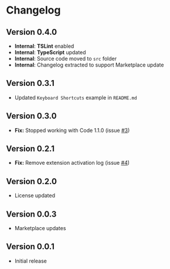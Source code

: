 # Changelog

## Version 0.4.0

* **Internal**: **TSLint** enabled
* **Internal**: **TypeScript** updated
* **Internal**: Source code moved to `src` folder
* **Internal**: Changelog extracted to support Marketplace update

## Version 0.3.1

* Updated `Keyboard Shortcuts` example in `README.md`

## Version 0.3.0

* **Fix:** Stopped working with Code 1.1.0 (issue [#3](https://github.com/alefragnani/vscode-copy-word/issues/3))

## Version 0.2.1

* **Fix:** Remove extension activation log (issue [#4](https://github.com/alefragnani/vscode-copy-word/issues/4))

## Version 0.2.0

* License updated

## Version 0.0.3

* Marketplace updates

## Version 0.0.1

* Initial release